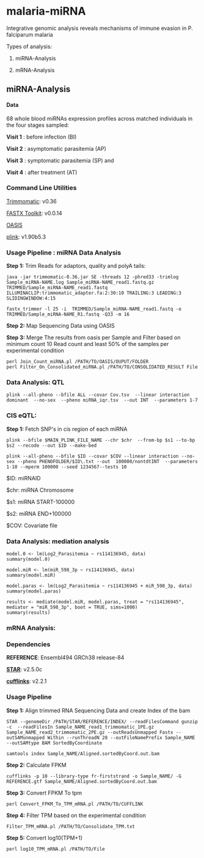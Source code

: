 # malaria-miRNA
Integrative genomic analysis reveals mechanisms of immune evasion in P. falciparum malaria

Types of analysis:

1) miRNA-Analysis

2) mRNA-Analysis

## miRNA-Analysis

#### Data
68 whole blood miRNAs expression profiles across matched individuals  in the four stages sampled: 

**Visit 1** : before infection (BI)

**Visit 2** : asymptomatic parasitemia (AP)

**Visit 3** : symptomatic  parasitemia (SP) and

**Visit 4** : after treatment (AT)

### Command Line Utilities
[Trimmomatic](http://www.usadellab.org/cms/?page=trimmomatic): v0.36

[FASTX Toolkit](http://hannonlab.cshl.edu/fastx_toolkit/): v0.0.14

[OASIS](http://oasis.ims.bio/)

[plink](https://www.cog-genomics.org/plink/): v1.90b5.3 

### Usage Pipeline : miRNA  Data Analysis


**Step 1:** Trim Reads for adaptors, quality and polyA tails:

```
java -jar trimmomatic-0.36.jar SE -threads 12 -phred33 -trimlog Sample_miRNA-NAME.log Sample_miRNA-NAME_read1.fastq.gz TRIMMED/Sample_miRNA-NAME_read1.fastq ILLUMINACLIP:trimmomatic_adapter.fa:2:30:10 TRAILING:3 LEADING:3 SLIDINGWINDOW:4:15

fastx_trimmer -l 25 -i  TRIMMED/Sample_miRNA-NAME_read1.fastq -o  TRIMMED/Sample_miRNA-NAME_R1.fastq -Q33 -m 16

```
**Step 2:** Map  Sequencing Data using OASIS

**Step 3:**  Merge The results from oasis per Sample and Filter based on minimum count 10 Read count and least 50% of the samples per experimental condition  
```
perl Join_Count_miRNA.pl /PATH/TO/OASIS/OUPUT/FOLDER
perl Filter_On_Consolidated_miRNA.pl /PATH/TO/CONSOLIDATED_RESULT File 
```

### Data Analysis: QTL

```
plink --all-pheno --bfile ALL --covar Cov.tsv  --linear interaction dominant  --no-sex  --pheno miRNA_iqr.tsv  --out INT  --parameters 1-7 
```
### CIS eQTL:

**Step 1:** Fetch SNP's in cis region of each miRNA


```
plink --bfile $MAIN_PLINK_FILE_NAME --chr $chr  --from-bp $s1 --to-bp $s2 --recode --out $ID --make-bed
```
```
plink --all-pheno --bfile $ID --covar $COV --linear interaction --no-sex --pheno PHENOFOLDER/$ID\.txt --out  100000/nontdtINT  --parameters 1-10 --mperm 100000 --seed 1234567--tests 10
```
$ID: miRNAID       

$chr: miRNA Chromosome      

$s1: miRNA START-100000 

$s2: miRNA END+100000

$COV: Covariate file


### Data Analysis: mediation analysis
```
model.0 <- lm(Log2_Parasitemia ~ rs114136945, data)
summary(model.0)

model.miR <- lm(miR_598_3p ~ rs114136945, data)
summary(model.miR)

model.paras <- lm(Log2_Parasitemia ~ rs114136945 + miR_598_3p, data)
summary(model.paras)

results <- mediate(model.miR, model.paras, treat = "rs114136945", mediator = "miR_598_3p", boot = TRUE, sims=1000)
summary(results)
```

### mRNA Analysis:

### Dependencies
**REFERENCE**: Ensembl494 GRCh38 release-84

[**STAR**](https://github.com/alexdobin/STAR): v2.5.0c

[**cufflinks**](http://cole-trapnell-lab.github.io/cufflinks/):  v2.2.1


### Usage Pipeline

**Step 1:** Align trimmed RNA Sequencing Data and create Index of the bam
```
STAR --genomeDir /PATH/STAR/REFERENCE/INDEX/ --readFilesCommand gunzip -c  --readFilesIn Sample_NAME_read1_trimmomatic_1PE.gz Sample_NAME_read2_trimmomatic_2PE.gz --outReadsUnmapped Fastx --outSAMunmapped Within --runThreadN 28 --outFileNamePrefix Sample_NAME --outSAMtype BAM SortedByCoordinate

samtools index Sample_NAME/Aligned.sortedByCoord.out.bam
```
**Step 2:** Calculate FPKM 
```
cufflinks -p 10 --library-type fr-firststrand -o Sample_NAME/ -G REFERENCE.gtf Sample_NAME/Aligned.sortedByCoord.out.bam
```

**Step 3:** Convert FPKM To tpm 
```
perl Convert_FPKM_To_TPM_mRNA.pl /PATH/TO/CUFFLINK
```
**Step 4:** Filter TPM based on the experimental condition

```
Filter_TPM_mRNA.pl /PATH/TO/Consolidate_TPM.txt
```

**Step 5:** Convert log10(TPM+1)

```
perl log10_TPM_mRNA.pl /PATH/TO/File
```
